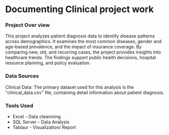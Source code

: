 # Documenting Clinical project work

### Project Over view 

This project analyzes patient diagnosis data to identify disease patterns across demographics. It examines the most common diseases, gender and age-based prevalence, and the impact of insurance coverage. By comparing new, old, and recurring cases, the project provides insights into healthcare trends. The findings support public health decisions, hospital resource planning, and policy evaluation.

### Data Sources

Clinical Data: The primary dataset used for this analysis is the "clinical_data.csv" file, containing detail information about patient diagnosis.

### Tools Used

- Excel - Data cleanining
- SQL Server - Data Analysis 
- Tablaur - Visualization/ Report 
